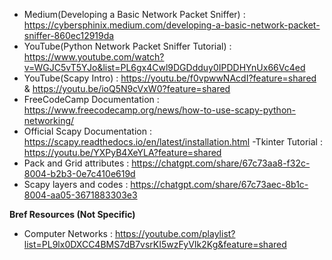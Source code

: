 - Medium(Developing a Basic Network Packet Sniffer) : https://cybersphinix.medium.com/developing-a-basic-network-packet-sniffer-860ec12919da
- YouTube(Python Network Packet Sniffer Tutorial) : https://www.youtube.com/watch?v=WGJC5vT5YJo&list=PL6gx4Cwl9DGDdduy0IPDDHYnUx66Vc4ed
- YouTube(Scapy Intro) : https://youtu.be/f0vpwwNAcdI?feature=shared & https://youtu.be/ioQ5N9cVxW0?feature=shared
- FreeCodeCamp Documentation : https://www.freecodecamp.org/news/how-to-use-scapy-python-networking/
- Official Scapy Documentation : https://scapy.readthedocs.io/en/latest/installation.html
-Tkinter Tutorial : https://youtu.be/YXPyB4XeYLA?feature=shared
- Pack and Grid attributes : https://chatgpt.com/share/67c73aa8-f32c-8004-b2b3-0e7c410e619d
- Scapy layers and codes : https://chatgpt.com/share/67c73aec-8b1c-8004-aa05-3671883303e3  

**Bref Resources (Not Specific)**
- Computer Networks : https://youtube.com/playlist?list=PL9lx0DXCC4BMS7dB7vsrKI5wzFyVIk2Kg&feature=shared
